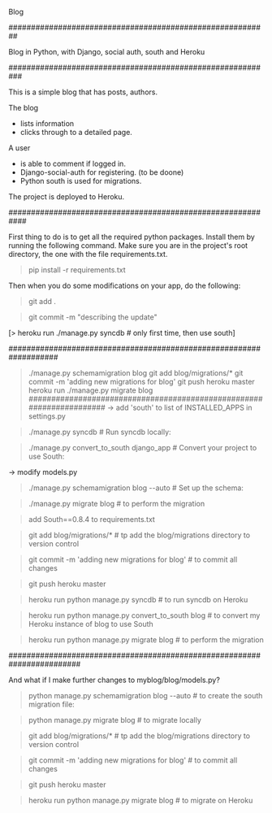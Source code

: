 Blog

##########################################################

Blog in Python, with Django, social auth, south and Heroku

###########################################################

This is a simple blog that has posts, authors.

The blog

 - lists information
 - clicks through to a detailed page.

A user

 - is able to comment if logged in.
 - Django-social-auth for registering. (to be doone)
 - Python south is used for migrations.

The project is deployed to Heroku.


############################################################

First thing to do is to get all the required python packages.
Install them by running the following command.
Make sure you are in the project's root directory, the one with the file requirements.txt.

> pip install -r requirements.txt

Then when you do some modifications on your app, do the following:

> git add .

> git commit -m "describing the update"

[> heroku run ./manage.py syncdb # only first time, then use south]

###################################################################
> ./manage.py schemamigration blog
> git add blog/migrations/*
> git commit -m 'adding new migrations for blog'
> git push heroku master
> heroku run ./manage.py migrate blog
#####################################################################
-> add 'south' to list of INSTALLED_APPS in settings.py

> ./manage.py syncdb # Run syncdb locally:

> ./manage.py convert_to_south django_app # Convert your project to use South:

-> modify models.py

> ./manage.py schemamigration blog --auto # Set up the schema:

> ./manage.py migrate blog # to perform the migration

> add South==0.8.4 to requirements.txt

> git add blog/migrations/* # tp add the blog/migrations directory to version control

> git commit -m 'adding new migrations for blog' # to commit all changes

> git push heroku master

> heroku run python manage.py syncdb # to run syncdb on Heroku

> heroku run python manage.py convert_to_south blog # to convert my Heroku instance of blog to use South


> heroku run python manage.py migrate blog # to perform the migration

########################################################################

And what if I make further changes to myblog/blog/models.py?

> python manage.py schemamigration blog --auto # to create the south migration file:

> python manage.py migrate blog # to migrate locally

> git add blog/migrations/* # tp add the blog/migrations directory to version control

> git commit -m 'adding new migrations for blog' # to commit all changes

> git push heroku master

> heroku run python manage.py migrate blog # to migrate on Heroku


